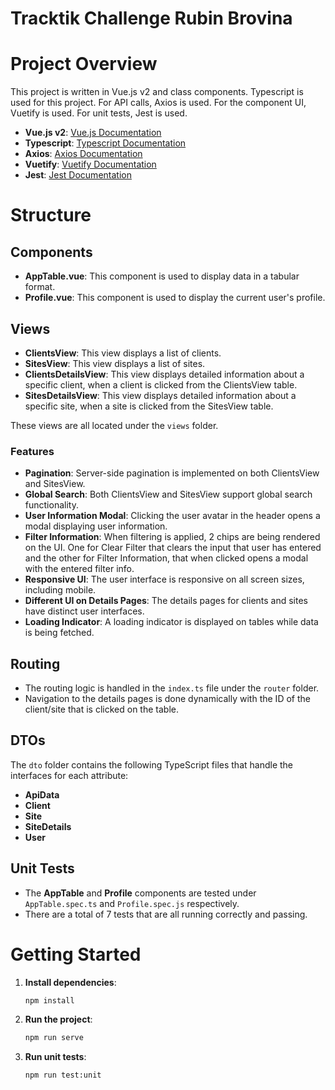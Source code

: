 # Tracktik Challenge Rubin Brovina

# Project Overview

This project is written in Vue.js v2 and class components. Typescript is used for this project. For API calls, Axios is used. For the component UI, Vuetify is used. For unit tests, Jest is used.

- **Vue.js v2**: [Vue.js Documentation](https://vuejs.org/v2/guide/)
- **Typescript**: [Typescript Documentation](https://www.typescriptlang.org/docs/)
- **Axios**: [Axios Documentation](https://axios-http.com/docs/intro)
- **Vuetify**: [Vuetify Documentation](https://vuetifyjs.com/en/getting-started/installation/)
- **Jest**: [Jest Documentation](https://jestjs.io/docs/en/getting-started)

# Structure

## Components

- **AppTable.vue**: This component is used to display data in a tabular format.
- **Profile.vue**: This component is used to display the current user's profile.

## Views

- **ClientsView**: This view displays a list of clients.
- **SitesView**: This view displays a list of sites.
- **ClientsDetailsView**: This view displays detailed information about a specific client, when a client is clicked from the ClientsView table.
- **SitesDetailsView**: This view displays detailed information about a specific site, when a site is clicked from the SitesView table.

These views are all located under the `views` folder.

### Features

- **Pagination**: Server-side pagination is implemented on both ClientsView and SitesView.
- **Global Search**: Both ClientsView and SitesView support global search functionality.
- **User Information Modal**: Clicking the user avatar in the header opens a modal displaying user information.
- **Filter Information**: When filtering is applied, 2 chips are being rendered on the UI. One for Clear Filter that clears the input that user has entered and the other for Filter Information, that when clicked opens a modal with the entered filter info.
- **Responsive UI**: The user interface is responsive on all screen sizes, including mobile.
- **Different UI on Details Pages**: The details pages for clients and sites have distinct user interfaces.
- **Loading Indicator**: A loading indicator is displayed on tables while data is being fetched.



## Routing

- The routing logic is handled in the `index.ts` file under the `router` folder.
- Navigation to the details pages is done dynamically with the ID of the client/site that is clicked on the table.


## DTOs

The `dto` folder contains the following TypeScript files that handle the interfaces for each attribute:
- **ApiData**
- **Client**
- **Site**
- **SiteDetails**
- **User**

## Unit Tests

- The **AppTable** and **Profile** components are tested under `AppTable.spec.ts` and `Profile.spec.js` respectively.
- There are a total of 7 tests that are all running correctly and passing.
# Getting Started

1. **Install dependencies**:
    ```bash
    npm install
    ```

2. **Run the project**:
    ```bash
    npm run serve
    ```

3. **Run unit tests**:
    ```bash
    npm run test:unit
    ```
